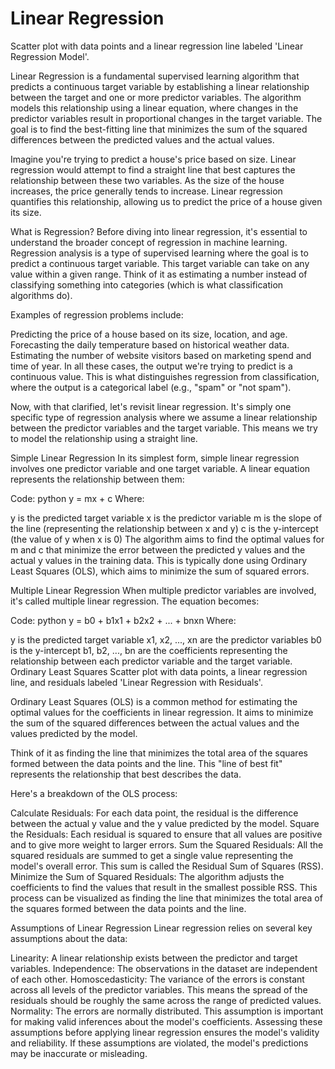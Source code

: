 # Linear Regression
Scatter plot with data points and a linear regression line labeled 'Linear Regression Model'.

Linear Regression is a fundamental supervised learning algorithm that predicts a continuous target variable by establishing a linear relationship between the target and one or more predictor variables. The algorithm models this relationship using a linear equation, where changes in the predictor variables result in proportional changes in the target variable. The goal is to find the best-fitting line that minimizes the sum of the squared differences between the predicted values and the actual values.

Imagine you're trying to predict a house's price based on size. Linear regression would attempt to find a straight line that best captures the relationship between these two variables. As the size of the house increases, the price generally tends to increase. Linear regression quantifies this relationship, allowing us to predict the price of a house given its size.

What is Regression?
Before diving into linear regression, it's essential to understand the broader concept of regression in machine learning. Regression analysis is a type of supervised learning where the goal is to predict a continuous target variable. This target variable can take on any value within a given range. Think of it as estimating a number instead of classifying something into categories (which is what classification algorithms do).

Examples of regression problems include:

Predicting the price of a house based on its size, location, and age.
Forecasting the daily temperature based on historical weather data.
Estimating the number of website visitors based on marketing spend and time of year.
In all these cases, the output we're trying to predict is a continuous value. This is what distinguishes regression from classification, where the output is a categorical label (e.g., "spam" or "not spam").

Now, with that clarified, let's revisit linear regression. It's simply one specific type of regression analysis where we assume a linear relationship between the predictor variables and the target variable. This means we try to model the relationship using a straight line.

Simple Linear Regression
In its simplest form, simple linear regression involves one predictor variable and one target variable. A linear equation represents the relationship between them:

Code: python
y = mx + c
Where:

y is the predicted target variable
x is the predictor variable
m is the slope of the line (representing the relationship between x and y)
c is the y-intercept (the value of y when x is 0)
The algorithm aims to find the optimal values for m and c that minimize the error between the predicted y values and the actual y values in the training data. This is typically done using Ordinary Least Squares (OLS), which aims to minimize the sum of squared errors.

Multiple Linear Regression
When multiple predictor variables are involved, it's called multiple linear regression. The equation becomes:

Code: python
y = b0 + b1x1 + b2x2 + ... + bnxn
Where:

y is the predicted target variable
x1, x2, ..., xn are the predictor variables
b0 is the y-intercept
b1, b2, ..., bn are the coefficients representing the relationship between each predictor variable and the target variable.
Ordinary Least Squares
Scatter plot with data points, a linear regression line, and residuals labeled 'Linear Regression with Residuals'.

Ordinary Least Squares (OLS) is a common method for estimating the optimal values for the coefficients in linear regression. It aims to minimize the sum of the squared differences between the actual values and the values predicted by the model.

Think of it as finding the line that minimizes the total area of the squares formed between the data points and the line. This "line of best fit" represents the relationship that best describes the data.

Here's a breakdown of the OLS process:

Calculate Residuals: For each data point, the residual is the difference between the actual y value and the y value predicted by the model.
Square the Residuals: Each residual is squared to ensure that all values are positive and to give more weight to larger errors.
Sum the Squared Residuals: All the squared residuals are summed to get a single value representing the model's overall error. This sum is called the Residual Sum of Squares (RSS).
Minimize the Sum of Squared Residuals: The algorithm adjusts the coefficients to find the values that result in the smallest possible RSS.
This process can be visualized as finding the line that minimizes the total area of the squares formed between the data points and the line.

Assumptions of Linear Regression
Linear regression relies on several key assumptions about the data:

Linearity: A linear relationship exists between the predictor and target variables.
Independence: The observations in the dataset are independent of each other.
Homoscedasticity: The variance of the errors is constant across all levels of the predictor variables. This means the spread of the residuals should be roughly the same across the range of predicted values.
Normality: The errors are normally distributed. This assumption is important for making valid inferences about the model's coefficients.
Assessing these assumptions before applying linear regression ensures the model's validity and reliability. If these assumptions are violated, the model's predictions may be inaccurate or misleading.
